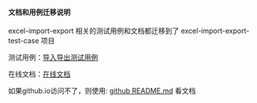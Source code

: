 
#### 文档和用例迁移说明

excel-import-export 相关的测试用例和文档都迁移到了 excel-import-export-test-case 项目

测试用例：[导入导出测试用例](https://github.com/1015770492/excel-import-export-test-case)

在线文档：[在线文档](https://1015770492.github.io/excel-import-export-test-case/)

如果github.io访问不了，则使用: [github README.md](https://github.com/1015770492/excel-import-export-test-case/blob/master/docs/README.md) 看文档
